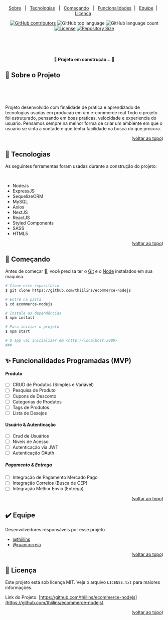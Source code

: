 <div id="top">

</div>

<!-- PROJECT LOGO -->
<br />
<div align="center">
  <a href="https://github.com/thiilins/ecommerce-nodejs">
    <!-- <img src="./.github/logo.jpg" alt="Logo"> -->
  </a>
<p align="center" target="_blank">
    <a href="#dart-sobre">Sobre</a> &#xa0; | &#xa0;
  <a href="#rocket-tecnologias">Tecnologias</a> &#xa0; | &#xa0;
  <a href="#checkered_flag-começando">Começando</a> &#xa0;  | &#xa0; 
  <a href="#sparkles-funcionalidade">Funcionalidades</a> &#xa0;| &#xa0;
  <a href="#heavy_check_mark-equipe">Equipe</a> &#xa0;| &#xa0;
  <a href="#memo-licença">Licença</a> &#xa0 
</p>

[![GitHub contributors](https://img.shields.io/github/contributors/thiilins/ecommerce-nodejs?color=280E4D&style=for-the-badge)](https://github.com/thiilins/ecommerce-nodejs/graphs/contributors)
![GitHub top language](https://img.shields.io/github/languages/top/thiilins/ecommerce-nodejs?color=280E4D&style=for-the-badge)
![GitHub language count](https://img.shields.io/github/languages/count/thiilins/ecommerce-nodejs?color=280E4D&style=for-the-badge)
[![License](https://img.shields.io/github/license/thiilins/ecommerce-nodejs?color=280E4D&style=for-the-badge)](https://github.com/thiilins/ecommerce-nodejs/blob/main/LICENSE)
[![Repository Size](https://img.shields.io/github/repo-size/thiilins/ecommerce-nodejs?style=for-the-badge&color=280E4D)](https://img.shields.io/github/repo-size/thiilins/ecommerce-nodejs?style=for-the-badge&color=ef5350)

  <p align="center">
    <br />
    <!-- <a href="https://github.com/thiilins/ecommerce-nodejs"><strong>Explore the docs »</strong></a> -->
    
  </p>
</div>

<br>

<h4 align="center"> 
	🚧  <strong>Projeto em construção...  </strong>🚧
</h4>

## :dart: Sobre o Projeto

<br>
<div align="center">
<!-- <img  src="./.github/preview.gif" alt="Logo"> -->
</div>
<br>
<br>

Projeto desenvolvido com finalidade de pratica e aprendizado de tecnologias usadas em producao em um e-commerce real
Todo o projeto foi estruturado, pensando em boas praticas, velocidade e experiencia do usuario.
Pensamos sempre na melhor forma de criar um ambiente em que o usuario se sinta a vontade e que tenha facilidade na busca do que procura.

<p align="right">(<a href="#top">voltar ao topo</a>)</p>

## :rocket: Tecnologias

As seguintes ferramentas foram usadas durante a construção do projeto:

&#xa0;

- NodeJs
- ExpressJS
- SequelizeORM
- MySQL
- Axios
- NextJS
- ReactJS
- Styled Components
- SASS
- HTML5

<p align="right">(<a href="#top">voltar ao topo</a>)</p>

## :checkered_flag: Começando

Antes de começar :checkered_flag:, você precisa ter o [Git](https://git-scm.com) e o [Node](https://nodejs.org/en/) instalados em sua maquina.

```bash
# Clone este repositório
$ git clone https://github.com/thiilins/ecommerce-nodejs

# Entre na pasta
$ cd ecommerce-nodejs

# Instale as dependências
$ npm install

# Para iniciar o projeto
$ npm start

# O app vai inicializar em <http://localhost:3000>
###
```

## :sparkles: Funcionalidades Programadas (MVP)

#### Produto

- [ ] CRUD de Produtos (Simples e Variável)
- [ ] Pesquisa de Produto
- [ ] Cupons de Desconto
- [ ] Categorias de Produtos
- [ ] Tags de Produtos
- [ ] Lista de Desejos

#### Usuário & Autenticação

- [ ] Crud de Usuários
- [ ] Níveis de Acesso
- [ ] Autenticação via JWT
- [ ] Autenticação OAuth

##### Pagamento & Entrega

- [ ] Integração de Pagamento Mercado Pago
- [ ] Integração Correios (Busca de CEP)
- [ ] Integração Melhor Envio (Entrega)

<p align="right">(<a href="#top">voltar ao topo</a>)</p>

## :heavy_check_mark: Equipe

Desenvolvedores responsáveis por esse projeto

- [@thiilins](https://github.com/thiilins)
- [@ruancorreia](https://github.com/ruancorreia)

<p align="right">(<a href="#top">voltar ao topo</a>)</p>

<!-- LICENSE -->

## :memo: Licença

Este projeto está sob licença MIT. Veja o arquivo `LICENSE.txt` para maiores informações.

Link do Projeto: [https://github.com/thiilins/ecommerce-nodejs](https://github.com/thiilins/ecommerce-nodejs)

<p align="right">(<a href="#top">voltar ao topo</a>)</p>
